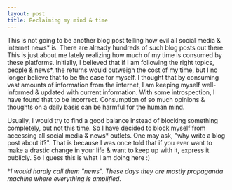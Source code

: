 ```yaml
---
layout: post
title: Reclaiming my mind & time
---
```


This is not going to be another blog post telling how evil all social media & internet news* is. There are already hundreds of such blog posts out there. This is just about me lately realizing how much of my time is consumed by these platforms. Initially, I believed that if I am following the right topics, people & news*, the returns would outweigh the cost of my time, but I no longer believe that to be the case for myself. I thought that by consuming vast amounts of information from the internet, I am keeping myself well-informed & updated with current information. With some introspection, I have found that to be incorrect. Consumption of so much opinions & thoughts on a daily basis can be harmful for the human mind.

Usually, I would try to find a good balance instead of blocking something completely, but not this time. So I have decided to block myself from accessing all social media & news* outlets. One may ask, "why write a blog post about it?". That is because I was once told that if you ever want to make a drastic change in your life & want to keep up with it, express it publicly. So I guess this is what I am doing here :)

**I would hardly call them "news". These days they are mostly propaganda machine where everything is amplified.*
